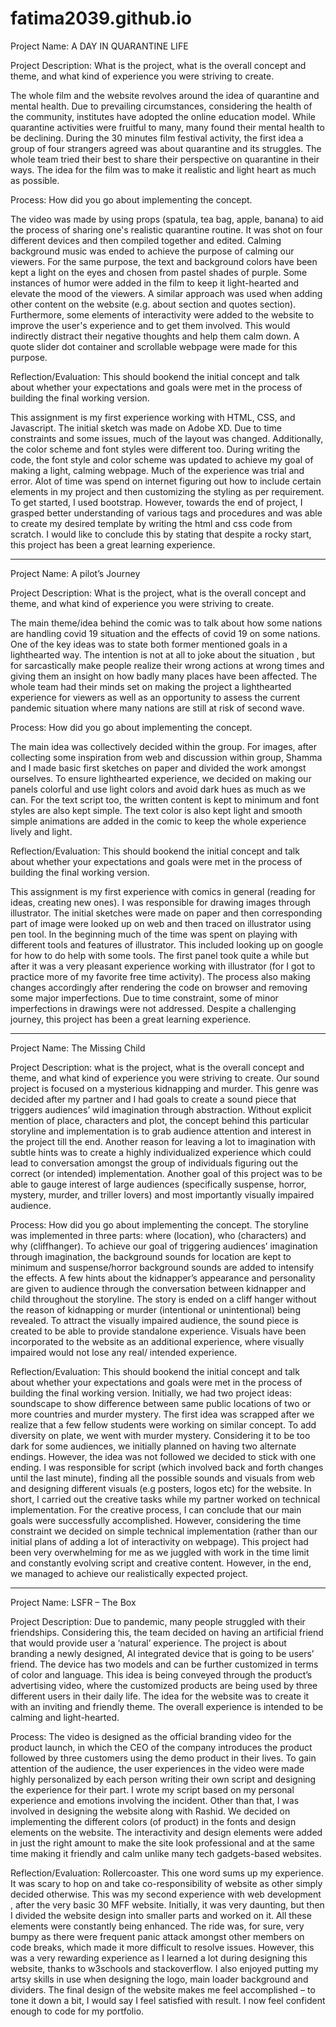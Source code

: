 # fatima2039.github.io
Project Name: A DAY IN QUARANTINE LIFE    

Project Description: What is the project, what is the overall concept and theme, and what kind of experience you were striving to create.    

The whole film and the website revolves around the idea of quarantine and mental health. Due to prevailing circumstances, considering the health of the community, institutes have adopted the online education model. While quarantine activities were fruitful to many, many found their mental health to be declining. During the 30 minutes film festival activity, the first idea a group of four strangers agreed was about quarantine and its struggles. The whole team tried their best to share their perspective on quarantine in their ways. The idea for the film was to make it realistic and light heart as much as possible.    

Process: How did you go about implementing the concept.    

The video was made by using props (spatula, tea bag, apple, banana) to aid the process of sharing one's realistic quarantine routine. It was shot on four different devices and then compiled together and edited. Calming background music was ended to achieve the purpose of calming our viewers. For the same purpose, the text and background colors have been kept a light on the eyes and chosen from pastel shades of purple. Some instances of humor were added in the film to keep it light-hearted and elevate the mood of the viewers. A similar approach was used when adding other content on the website (e.g. about section and quotes section).  Furthermore, some elements of interactivity were added to the website to improve the user's experience and to get them involved. This would indirectly distract their negative thoughts and help them calm down. A quote slider dot container and scrollable webpage were made for this purpose.     

Reflection/Evaluation: This should bookend the initial concept and talk about whether your expectations and goals were met in the process of building the final working version.

This assignment is my first experience working with HTML, CSS, and Javascript. The initial sketch was made on Adobe XD. Due to time constraints and some issues, much of the layout was changed. Additionally, the color scheme and font styles were different too. During writing the code, the font style and color scheme was updated to achieve my goal of making a light, calming webpage. Much of the experience was trial and error. Alot of time was spend on internet figuring out how to include certain elements in my project and then customizing the styling as per requirement. To get started, I used bootstrap. However, towards the end of project, I grasped better understanding of various tags and procedures and was able to create my desired template by writing the html and css code from scratch. I would like to conclude this by stating that despite a rocky start, this project has been a great learning experience.


----------------------------------------------------------------------------------------------------------------------------------------------------------------------------------


Project Name: A pilot’s Journey

Project Description: What is the project, what is the overall concept and theme, and what kind of experience you were striving to create.

The main theme/idea behind the comic was to talk about how some nations are handling covid 19 situation and the effects of covid 19 on some nations. One of the key ideas was to state both former mentioned goals in a lighthearted way. The intention is not at all to joke about the situation , but for sarcastically make people realize their wrong actions at wrong times and giving them an insight on how badly many places have been affected. The whole team had their minds set on making the project a lighthearted experience for viewers as well as an opportunity to assess the current pandemic situation where many nations are still at risk of second wave. 


Process: How did you go about implementing the concept.

The main idea was collectively decided within the group. For images, after collecting some inspiration from web and discussion within group, Shamma and I made basic first sketches on paper and divided the work amongst ourselves. To ensure lighthearted experience, we decided on making our panels colorful and use light colors and avoid dark hues as much as we can. For the text script too, the written content is kept to minimum and font styles are also kept simple. The text color is also kept light and smooth simple animations are added in the comic to keep the whole experience lively and light.


Reflection/Evaluation: This should bookend the initial concept and talk about whether your expectations and goals were met in the process of building the final working version.

This assignment is my first experience with comics in general (reading for ideas, creating new ones). I was responsible for drawing images through illustrator. The initial sketches were made on paper and then corresponding part of image were looked up on web and then traced on illustrator using pen tool. In the beginning much of the time was spent on playing with different tools and features of illustrator. This included looking up on google for how to do help with some tools. The first panel took quite a while but after it was a very pleasant experience working with illustrator (for I got to practice more of my favorite free time activity). The process also making changes accordingly after rendering the code on browser and removing some major imperfections. Due to time constraint, some of minor imperfections in drawings were not addressed. Despite a challenging journey, this project has been a great learning experience.



----------------------------------------------------------------------------------------------------------------------------------------------------------------------
Project Name: The Missing Child

Project Description: what is the project, what is the overall concept and theme, and what kind of experience you were striving to create.
Our sound project is focused on a mysterious kidnapping and murder. This genre was decided after my partner and I had goals to create a sound piece that triggers audiences’ wild imagination through abstraction. Without explicit mention of place, characters and plot, the concept behind this particular storyline and implementation is to grab audience attention and interest in the project till the end. Another reason for leaving a lot to imagination with subtle hints was to create a highly individualized experience which could lead to conversation amongst the group of individuals figuring out the correct (or intended) implementation.  Another goal of this project was to be able to gauge interest of large audiences (specifically suspense, horror, mystery, murder, and triller lovers) and most importantly visually impaired audience.

Process: How did you go about implementing the concept.
The storyline was implemented in three parts: where (location), who (characters) and why (cliffhanger). To achieve our goal of triggering audiences’ imagination through imagination, the background sounds for location are kept to minimum and suspense/horror background sounds are added to intensify the effects. A few hints about the kidnapper’s appearance and personality are given to audience through the conversation between kidnapper and child throughout the storyline. The story is ended on a cliff hanger without the reason of kidnapping or murder (intentional or unintentional) being revealed. To attract the visually impaired audience, the sound piece is created to be able to provide standalone experience. Visuals have been incorporated to the website as an additional experience, where visually impaired would not lose any real/ intended experience.

Reflection/Evaluation: This should bookend the initial concept and talk about whether your expectations and goals were met in the process of building the final working version.
Initially, we had two project ideas: soundscape to show difference between same public locations of two or more countries and murder mystery. The first idea was scrapped after we realize that a few fellow students were working on similar concept. To add diversity on plate, we went with murder mystery. Considering it to be too dark for some audiences, we initially planned on having two alternate endings. However, the idea was not followed we decided to stick with one ending. I was responsible for script (which involved back and forth changes until the last minute), finding all the possible sounds and visuals from web and designing different visuals (e.g posters, logos etc) for the website. In short, I carried out the creative tasks while my partner worked on technical implementation. For the creative process, I can conclude that our main goals were successfully accomplished. However, considering the time constraint we decided on simple technical implementation (rather than our initial plans of adding a lot of interactivity on webpage). This project had been very overwhelming for me as we juggled with work in the time limit and constantly evolving script and creative content. However, in the end, we managed to achieve our realistically expected project. 

----------------------------------------------------------------------------------------------------------------------------------------
Project Name: LSFR – The Box

Project Description:
Due to pandemic, many people struggled with their friendships. Considering this, the team decided on having an artificial friend that would provide user a ‘natural’ experience. The project is about branding a newly designed, AI integrated device that is going to be users’ friend. The device has two models and can be further customized in terms of color and language. This idea is being conveyed through the product’s advertising video, where the customized products are being used by three different users in their daily life. The idea for the website was to create it with an inviting and friendly theme. The overall experience is intended to be calming and light-hearted.

Process:
The video is designed as the official branding video for the product launch, in which the CEO of the company introduces the product followed by three customers using the demo product in their lives. To gain attention of the audience, the user experiences in the video were made highly personalized by each person writing their own script and designing the experience for their part. I wrote my script based on my personal experience and emotions involving the incident. Other than that, I was involved in designing the website along with Rashid. We decided on implementing the different colors (of product) in the fonts and design elements on the website. The interactivity and design elements were added in just the right amount to make the site look professional and at the same time making it friendly and calm unlike many tech gadgets-based websites. 

Reflection/Evaluation:
Rollercoaster. This one word sums up my experience. It was scary to hop on and take co-responsibility of website as other simply decided otherwise. This was my second experience with web development , after the very basic 30 MFF website. Initially, it was very daunting, but then I divided the website design into smaller parts and worked on it. All these elements were constantly being enhanced. The ride was, for sure, very bumpy as there were frequent panic attack amongst other members on code breaks, which made it more difficult to resolve issues. However, this was a very rewarding experience as I learned a lot during designing this website, thanks to w3schools and stackoverflow. I also enjoyed putting my artsy skills in use when designing the logo, main loader background and dividers. The final design of the website makes me feel accomplished – to tone it down a bit, I would say I feel satisfied with result. I now feel confident enough to code for my portfolio.
